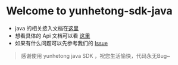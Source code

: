 # Welcome to yunhetong-sdk-java

- java 的相关接入文档在[这里](https://github.com/lvxunDev/yunhetong-sdk-java/wiki)
- 想看具体的 Api 文档可以看 [这里](https://xiaochengxuyuan.github.io/yunhetong-sdk-java/javaDoc.html)
- 如果有什么问题可以先参考我们的 [Issue](https://github.com/lvxunDev/yunhetong-sdk-java/issues)


> 感谢使用 yunhetong java SDK ，祝您生活愉快，代码永无Bug~
